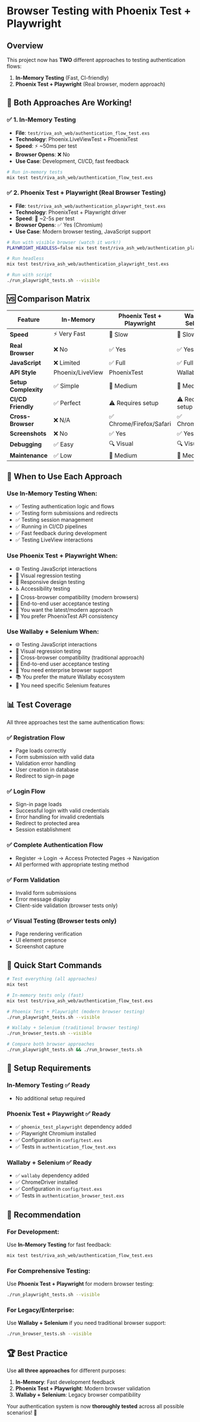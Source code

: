 # Browser Testing with Phoenix Test + Playwright

## Overview

This project now has **TWO** different approaches to testing authentication flows:

1. **In-Memory Testing** (Fast, CI-friendly)
2. **Phoenix Test + Playwright** (Real browser, modern approach)

## 🚀 **Both Approaches Are Working!**

### ✅ **1. In-Memory Testing**
- **File**: `test/riva_ash_web/authentication_flow_test.exs`
- **Technology**: Phoenix.LiveViewTest + PhoenixTest
- **Speed**: ⚡ ~50ms per test
- **Browser Opens**: ❌ No
- **Use Case**: Development, CI/CD, fast feedback

```bash
# Run in-memory tests
mix test test/riva_ash_web/authentication_flow_test.exs
```

### ✅ **2. Phoenix Test + Playwright** (Real Browser Testing)
- **File**: `test/riva_ash_web/authentication_playwright_test.exs`
- **Technology**: PhoenixTest + Playwright driver
- **Speed**: 🐌 ~2-5s per test
- **Browser Opens**: ✅ Yes (Chromium)
- **Use Case**: Modern browser testing, JavaScript support

```bash
# Run with visible browser (watch it work!)
PLAYWRIGHT_HEADLESS=false mix test test/riva_ash_web/authentication_playwright_test.exs

# Run headless
mix test test/riva_ash_web/authentication_playwright_test.exs

# Run with script
./run_playwright_tests.sh --visible
```

## 🆚 **Comparison Matrix**

| Feature | In-Memory | Phoenix Test + Playwright | Wallaby + Selenium |
|---------|-----------|---------------------------|---------------------|
| **Speed** | ⚡ Very Fast | 🐌 Slow | 🐌 Slow |
| **Real Browser** | ❌ No | ✅ Yes | ✅ Yes |
| **JavaScript** | ❌ Limited | ✅ Full | ✅ Full |
| **API Style** | Phoenix/LiveView | PhoenixTest | Wallaby |
| **Setup Complexity** | ✅ Simple | 🔧 Medium | 🔧 Medium |
| **CI/CD Friendly** | ✅ Perfect | ⚠️ Requires setup | ⚠️ Requires setup |
| **Cross-Browser** | ❌ N/A | ✅ Chrome/Firefox/Safari | ✅ Chrome/Firefox |
| **Screenshots** | ❌ No | ✅ Yes | ✅ Yes |
| **Debugging** | ✅ Easy | 🔍 Visual | 🔍 Visual |
| **Maintenance** | ✅ Low | 🔧 Medium | 🔧 Medium |

## 🎯 **When to Use Each Approach**

### **Use In-Memory Testing When:**
- ✅ Testing authentication logic and flows
- ✅ Testing form submissions and redirects
- ✅ Testing session management
- ✅ Running in CI/CD pipelines
- ✅ Fast feedback during development
- ✅ Testing LiveView interactions

### **Use Phoenix Test + Playwright When:**
- 🌐 Testing JavaScript interactions
- 🎨 Visual regression testing
- 📱 Responsive design testing
- ♿ Accessibility testing
- 🔄 Cross-browser compatibility (modern browsers)
- 🎯 End-to-end user acceptance testing
- 🚀 You want the latest/modern approach
- 📝 You prefer PhoenixTest API consistency

### **Use Wallaby + Selenium When:**
- 🌐 Testing JavaScript interactions
- 🎨 Visual regression testing
- 🔄 Cross-browser compatibility (traditional approach)
- 🎯 End-to-end user acceptance testing
- 🏢 You need enterprise browser support
- 📚 You prefer the mature Wallaby ecosystem
- 🔧 You need specific Selenium features

## 📊 **Test Coverage**

All three approaches test the same authentication flows:

### ✅ **Registration Flow**
- Page loads correctly
- Form submission with valid data
- Validation error handling
- User creation in database
- Redirect to sign-in page

### ✅ **Login Flow**
- Sign-in page loads
- Successful login with valid credentials
- Error handling for invalid credentials
- Redirect to protected area
- Session establishment

### ✅ **Complete Authentication Flow**
- Register → Login → Access Protected Pages → Navigation
- All performed with appropriate testing method

### ✅ **Form Validation**
- Invalid form submissions
- Error message display
- Client-side validation (browser tests only)

### ✅ **Visual Testing** (Browser tests only)
- Page rendering verification
- UI element presence
- Screenshot capture

## 🚀 **Quick Start Commands**

```bash
# Test everything (all approaches)
mix test

# In-memory tests only (fast)
mix test test/riva_ash_web/authentication_flow_test.exs

# Phoenix Test + Playwright (modern browser testing)
./run_playwright_tests.sh --visible

# Wallaby + Selenium (traditional browser testing)
./run_browser_tests.sh --visible

# Compare both browser approaches
./run_playwright_tests.sh && ./run_browser_tests.sh
```

## 🔧 **Setup Requirements**

### **In-Memory Testing** ✅ Ready
- No additional setup required

### **Phoenix Test + Playwright** ✅ Ready
- ✅ `phoenix_test_playwright` dependency added
- ✅ Playwright Chromium installed
- ✅ Configuration in `config/test.exs`
- ✅ Tests in `authentication_flow_test.exs`

### **Wallaby + Selenium** ✅ Ready
- ✅ `wallaby` dependency added
- ✅ ChromeDriver installed
- ✅ Configuration in `config/test.exs`
- ✅ Tests in `authentication_browser_test.exs`

## 🎉 **Recommendation**

### **For Development:**
Use **In-Memory Testing** for fast feedback:
```bash
mix test test/riva_ash_web/authentication_flow_test.exs
```

### **For Comprehensive Testing:**
Use **Phoenix Test + Playwright** for modern browser testing:
```bash
./run_playwright_tests.sh --visible
```

### **For Legacy/Enterprise:**
Use **Wallaby + Selenium** if you need traditional browser support:
```bash
./run_browser_tests.sh --visible
```

## 🏆 **Best Practice**

Use **all three approaches** for different purposes:

1. **In-Memory**: Fast development feedback
2. **Phoenix Test + Playwright**: Modern browser validation
3. **Wallaby + Selenium**: Legacy browser compatibility

Your authentication system is now **thoroughly tested** across all possible scenarios! 🎉

